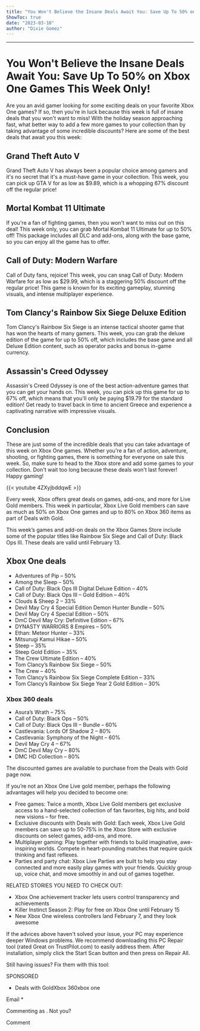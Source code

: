 ```yaml
---
title: "You Won't Believe the Insane Deals Await You: Save Up To 50% on Xbox One Games This Week Only!"
ShowToc: true 
date: "2023-03-10"
author: "Dixie Gomez"
---
```

*****
# You Won't Believe the Insane Deals Await You: Save Up To 50% on Xbox One Games This Week Only!

Are you an avid gamer looking for some exciting deals on your favorite Xbox One games? If so, then you're in luck because this week is full of insane deals that you won't want to miss! With the holiday season approaching fast, what better way to add a few more games to your collection than by taking advantage of some incredible discounts? Here are some of the best deals that await you this week:

## Grand Theft Auto V

Grand Theft Auto V has always been a popular choice among gamers and it's no secret that it's a must-have game in your collection. This week, you can pick up GTA V for as low as $9.89, which is a whopping 67% discount off the regular price!

## Mortal Kombat 11 Ultimate

If you're a fan of fighting games, then you won't want to miss out on this deal! This week only, you can grab Mortal Kombat 11 Ultimate for up to 50% off! This package includes all DLC and add-ons, along with the base game, so you can enjoy all the game has to offer.

## Call of Duty: Modern Warfare

Call of Duty fans, rejoice! This week, you can snag Call of Duty: Modern Warfare for as low as $29.99, which is a staggering 50% discount off the regular price! This game is known for its exciting gameplay, stunning visuals, and intense multiplayer experience.

## Tom Clancy's Rainbow Six Siege Deluxe Edition

Tom Clancy's Rainbow Six Siege is an intense tactical shooter game that has won the hearts of many gamers. This week, you can grab the deluxe edition of the game for up to 50% off, which includes the base game and all Deluxe Edition content, such as operator packs and bonus in-game currency.

## Assassin's Creed Odyssey

Assassin's Creed Odyssey is one of the best action-adventure games that you can get your hands on. This week, you can pick up this game for up to 67% off, which means that you'll only be paying $19.79 for the standard edition! Get ready to travel back in time to ancient Greece and experience a captivating narrative with impressive visuals.

## Conclusion

These are just some of the incredible deals that you can take advantage of this week on Xbox One games. Whether you're a fan of action, adventure, shooting, or fighting games, there is something for everyone on sale this week. So, make sure to head to the Xbox store and add some games to your collection. Don't wait too long because these deals won't last forever! Happy gaming!

{{< youtube 4ZXyjbddqwE >}} 



Every week, Xbox offers great deals on games, add-ons, and more for Live Gold members. This week in particular, Xbox Live Gold members can save as much as 50% on Xbox One games and up to 80% on Xbox 360 items as part of Deals with Gold.
 
This week’s games and add-on deals on the Xbox Games Store include some of the popular titles like Rainbow Six Siege and Call of Duty: Black Ops III. These deals are valid until February 13.
 
## Xbox One deals
 
- Adventures of Pip – 50%
 - Among the Sleep – 50%
 - Call of Duty: Black Ops III Digital Deluxe Edition – 40%
 - Call of Duty: Black Ops III – Gold Edition – 40%
 - Clouds & Sheep 2 – 33%
 - Devil May Cry 4 Special Edition Demon Hunter Bundle – 50%
 - Devil May Cry 4 Special Edition – 50%
 - DmC Devil May Cry: Definitive Edition – 67%
 - DYNASTY WARRIORS 8 Empires – 50%
 - Ethan: Meteor Hunter – 33%
 - Mitsurugi Kamui Hikae – 50%
 - Steep – 35%
 - Steep Gold Edition – 35%
 - The Crew Ultimate Edition – 40%
 - Tom Clancy’s Rainbow Six Siege – 50%
 - The Crew – 40%
 - Tom Clancy’s Rainbow Six Siege Complete Edition – 33%
 - Tom Clancy’s Rainbow Six Siege Year 2 Gold Edition – 30%

 
### Xbox 360 deals
 
- Asura’s Wrath – 75%
 - Call of Duty: Black Ops – 50%
 - Call of Duty: Black Ops III – Bundle – 60%
 - Castlevania: Lords Of Shadow 2 – 80%
 - Castlevania: Symphony of the Night – 60%
 - Devil May Cry 4 – 67%
 - DmC Devil May Cry – 80%
 - DMC HD Collection – 80%

 
The discounted games are available to purchase from the Deals with Gold page now.
 
If you’re not an Xbox One Live gold member, perhaps the following advantages will help you decided to become one:
 
- Free games: Twice a month, Xbox Live Gold members get exclusive access to a hand-selected collection of fan favorites, big hits, and bold new visions – for free.
 - Exclusive discounts with Deals with Gold: Each week, Xbox Live Gold members can save up to 50-75% in the Xbox Store with exclusive discounts on select games, add-ons, and more.
 - Multiplayer gaming: Play together with friends to build imaginative, awe-inspiring worlds. Compete in heart-pounding matches that require quick thinking and fast reflexes.
 - Parties and party chat: Xbox Live Parties are built to help you stay connected and more easily play games with your friends. Quickly group up, voice chat, and move smoothly in and out of games together.

 
RELATED STORIES YOU NEED TO CHECK OUT:
 
- Xbox One achievement tracker lets users control transparency and achievements
 - Killer Instinct Season 2: Play for free on Xbox One until February 15
 - New Xbox One wireless controllers land February 7, and they look awesome

 

 
If the advices above haven't solved your issue, your PC may experience deeper Windows problems. We recommend downloading this PC Repair tool (rated Great on TrustPilot.com) to easily address them. After installation, simply click the Start Scan button and then press on Repair All.
 
Still having issues? Fix them with this tool:
 
SPONSORED
 
- Deals with GoldXbox 360xbox one

 
Email * 
 

Commenting as .
Not you?

 
Comment 





